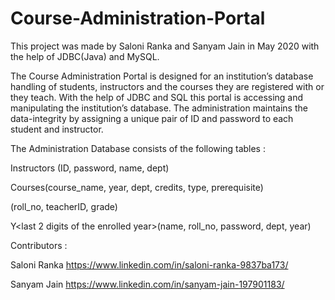 # Course-Administration-Portal

This project was made by Saloni Ranka and Sanyam Jain in May 2020 with the help of JDBC(Java) and MySQL. 

The Course Administration Portal is designed for an institution’s database handling of students, instructors and the courses they are registered with or they teach. With the help of JDBC and SQL this portal is accessing and manipulating the institution’s database. The administration maintains the data-integrity by assigning a unique pair of ID and password to each student and instructor.


The Administration Database consists of the following tables : 

Instructors (ID, password, name, dept)

Courses(course_name, year, dept, credits, type, prerequisite)

<Name of the course>(roll_no, teacherID, grade)

Y<last 2 digits of the enrolled year>(name, roll_no, password, dept, year)



Contributors : 

Saloni Ranka     https://www.linkedin.com/in/saloni-ranka-9837ba173/

Sanyam Jain     https://www.linkedin.com/in/sanyam-jain-197901183/
